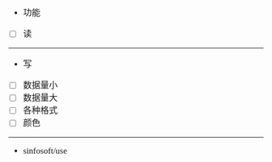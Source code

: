 <span  style="font-family: Simsun,serif; font-size: 17px; ">

- 功能
- [ ] 读

---

- 写
- [ ] 数据量小
- [ ] 数据量大
- [ ] 各种格式
- [ ] 颜色

---

- sinfosoft/use

</span>